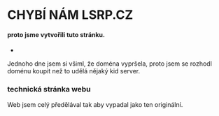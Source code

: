 # CHYBÍ NÁM LSRP.CZ
#### proto jsme vytvořili tuto stránku.
-
Jednoho dne jsem si všiml, že doména vypršela, proto jsem se rozhodl doménu koupit než to udělá nějaký kid server.

### technická stránka webu
Web jsem celý předělával tak aby vypadal jako ten originální. 
